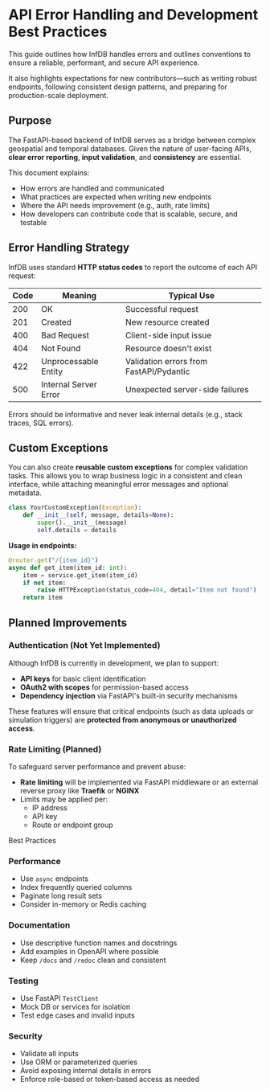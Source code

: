 # API Error Handling and Development Best Practices

This guide outlines how InfDB handles errors and outlines conventions to ensure a reliable, performant, and secure API experience.

It also highlights expectations for new contributors—such as writing robust endpoints, following consistent design patterns, and preparing for production-scale deployment.


## Purpose

The FastAPI-based backend of InfDB serves as a bridge between complex geospatial and temporal databases. Given the nature of user-facing APIs, **clear error reporting**, **input validation**, and **consistency** are essential.

This document explains:

- How errors are handled and communicated
- What practices are expected when writing new endpoints
- Where the API needs improvement (e.g., auth, rate limits)
- How developers can contribute code that is scalable, secure, and testable


## Error Handling Strategy

InfDB uses standard **HTTP status codes** to report the outcome of each API request:

| Code | Meaning                         | Typical Use                                      |
|------|----------------------------------|--------------------------------------------------|
| 200  | OK                               | Successful request                               |
| 201  | Created                          | New resource created                             |
| 400  | Bad Request                      | Client-side input issue                          |
| 404  | Not Found                        | Resource doesn't exist                           |
| 422  | Unprocessable Entity             | Validation errors from FastAPI/Pydantic          |
| 500  | Internal Server Error            | Unexpected server-side failures                  |

Errors should be informative and never leak internal details (e.g., stack traces, SQL errors).

## Custom Exceptions

You can also create **reusable custom exceptions** for complex validation tasks. This allows you to wrap business logic in a consistent and clean interface, while attaching meaningful error messages and optional metadata.

``` python
class YourCustomException(Exception):
    def __init__(self, message, details=None):
        super().__init__(message)
        self.details = details
```

**Usage in endpoints:**

``` python
@router.get("/{item_id}")
async def get_item(item_id: int):
    item = service.get_item(item_id)
    if not item:
        raise HTTPException(status_code=404, detail="Item not found")
    return item
```

## Planned Improvements

### Authentication (Not Yet Implemented)

Although InfDB is currently in development, we plan to support:

- **API keys** for basic client identification  
- **OAuth2 with scopes** for permission-based access  
- **Dependency injection** via FastAPI's built-in security mechanisms  

These features will ensure that critical endpoints (such as data uploads or simulation triggers) are **protected from anonymous or unauthorized access**.


### Rate Limiting (Planned)

To safeguard server performance and prevent abuse:

- **Rate limiting** will be implemented via FastAPI middleware or an external reverse proxy like **Traefik** or **NGINX**
- Limits may be applied per:
  - IP address
  - API key
  - Route or endpoint group

 Best Practices

### Performance

-   Use `async` endpoints
-   Index frequently queried columns
-   Paginate long result sets
-   Consider in-memory or Redis caching

### Documentation

-   Use descriptive function names and docstrings
-   Add examples in OpenAPI where possible
-   Keep `/docs` and `/redoc` clean and consistent

### Testing

-   Use FastAPI `TestClient`
-   Mock DB or services for isolation
-   Test edge cases and invalid inputs

### Security

-   Validate all inputs
-   Use ORM or parameterized queries
-   Avoid exposing internal details in errors
-   Enforce role-based or token-based access as needed
